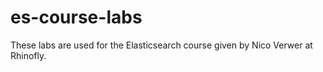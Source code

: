 es-course-labs
==============

These labs are used for the Elasticsearch course given by Nico Verwer at Rhinofly.
